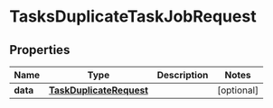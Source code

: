 

# TasksDuplicateTaskJobRequest


## Properties

| Name | Type | Description | Notes |
|------------ | ------------- | ------------- | -------------|
|**data** | [**TaskDuplicateRequest**](TaskDuplicateRequest.md) |  |  [optional] |



